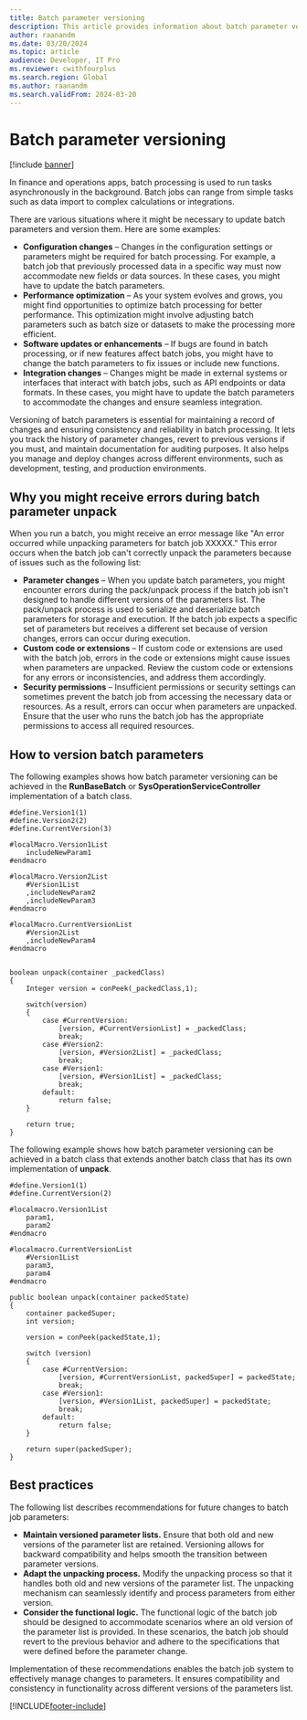 ```yaml
---
title: Batch parameter versioning
description: This article provides information about batch parameter versioning and explains how you can use it to avoid issues that are related to pack/unpack.
author: raanandm
ms.date: 03/20/2024
ms.topic: article
audience: Developer, IT Pro
ms.reviewer: cwithfourplus
ms.search.region: Global
ms.author: raanandm
ms.search.validFrom: 2024-03-20
---
```


# Batch parameter versioning

[!include [banner](../includes/banner.md)]

In finance and operations apps, batch processing is used to run tasks asynchronously in the background. Batch jobs can range from simple tasks such as data import to complex calculations or integrations.

There are various situations where it might be necessary to update batch parameters and version them. Here are some examples:

- **Configuration changes** – Changes in the configuration settings or parameters might be required for batch processing. For example, a batch job that previously processed data in a specific way must now accommodate new fields or data sources. In these cases, you might have to update the batch parameters.
- **Performance optimization** – As your system evolves and grows, you might find opportunities to optimize batch processing for better performance. This optimization might involve adjusting batch parameters such as batch size or datasets to make the processing more efficient.
- **Software updates or enhancements** – If bugs are found in batch processing, or if new features affect batch jobs, you might have to change the batch parameters to fix issues or include new functions.
- **Integration changes** – Changes might be made in external systems or interfaces that interact with batch jobs, such as API endpoints or data formats. In these cases, you might have to update the batch parameters to accommodate the changes and ensure seamless integration.

Versioning of batch parameters is essential for maintaining a record of changes and ensuring consistency and reliability in batch processing. It lets you track the history of parameter changes, revert to previous versions if you must, and maintain documentation for auditing purposes. It also helps you manage and deploy changes across different environments, such as development, testing, and production environments. 

## Why you might receive errors during batch parameter unpack

When you run a batch, you might receive an error message like "An error occurred while unpacking parameters for batch job XXXXX." This error occurs when the batch job can't correctly unpack the parameters because of issues such as the following list:

- **Parameter changes** – When you update batch parameters, you might encounter errors during the pack/unpack process if the batch job isn't designed to handle different versions of the parameters list. The pack/unpack process is used to serialize and deserialize batch parameters for storage and execution. If the batch job expects a specific set of parameters but receives a different set because of version changes, errors can occur during execution.
- **Custom code or extensions** – If custom code or extensions are used with the batch job, errors in the code or extensions might cause issues when parameters are unpacked. Review the custom code or extensions for any errors or inconsistencies, and address them accordingly.
- **Security permissions** – Insufficient permissions or security settings can sometimes prevent the batch job from accessing the necessary data or resources. As a result, errors can occur when parameters are unpacked. Ensure that the user who runs the batch job has the appropriate permissions to access all required resources.

## How to version batch parameters

The following examples shows how batch parameter versioning can be achieved in the **RunBaseBatch** or **SysOperationServiceController** implementation of a batch class.

```X++
#define.Version1(1)
#define.Version2(2)
#define.CurrentVersion(3)

#localMacro.Version1List
    includeNewParam1
#endmacro

#localMacro.Version2List
    #Version1List
    ,includeNewParam2
    ,includeNewParam3
#endmacro

#localMacro.CurrentVersionList
    #Version2List
    ,includeNewParam4
#endmacro


boolean unpack(container _packedClass)
{
    Integer version = conPeek(_packedClass,1); 

    switch(version)
    {
        case #CurrentVersion:
            [version, #CurrentVersionList] = _packedClass;
            break;
        case #Version2:
            [version, #Version2List] = _packedClass;
            break;
        case #Version1:
            [version, #Version1List] = _packedClass;
            break; 
        default:
            return false;
    }

    return true;
}
```

The following example shows how batch parameter versioning can be achieved in a batch class that extends another batch class that has its own implementation of **unpack**.

```X++
#define.Version1(1)
#define.CurrentVersion(2)

#localmacro.Version1List
    param1,
    param2
#endmacro

#localmacro.CurrentVersionList
    #Version1List
    param3,
    param4
#endmacro

public boolean unpack(container packedState)
{
    container packedSuper;
    int version;

    version = conPeek(packedState,1);

    switch (version)
    {
        case #CurrentVersion:
            [version, #CurrentVersionList, packedSuper] = packedState;
            break;
        case #Version1:
            [version, #Version1List, packedSuper] = packedState;
            break;
        default:
            return false;
    }

    return super(packedSuper);
}
```

## Best practices

The following list describes recommendations for future changes to batch job parameters:

- **Maintain versioned parameter lists.** Ensure that both old and new versions of the parameter list are retained. Versioning allows for backward compatibility and helps smooth the transition between parameter versions.
- **Adapt the unpacking process.** Modify the unpacking process so that it handles both old and new versions of the parameter list. The unpacking mechanism can seamlessly identify and process parameters from either version.
- **Consider the functional logic.** The functional logic of the batch job should be designed to accommodate scenarios where an old version of the parameter list is provided. In these scenarios, the batch job should revert to the previous behavior and adhere to the specifications that were defined before the parameter change.

Implementation of these recommendations enables the batch job system to effectively manage changes to parameters. It ensures compatibility and consistency in functionality across different versions of the parameters list.

[!INCLUDE[footer-include](../../../includes/footer-banner.md)]
